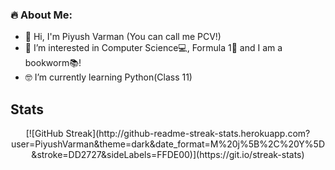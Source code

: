 ### :fire: About Me:
- 🤙 Hi, I'm Piyush Varman (You can call me PCV!)
- 💫 I’m interested in Computer Science💻, Formula 1🏁 and I am a bookworm📚!
- 🤓 I’m currently learning Python(Class 11)

## Stats

<div align="center">
[![GitHub Streak](http://github-readme-streak-stats.herokuapp.com?user=PiyushVarman&theme=dark&date_format=M%20j%5B%2C%20Y%5D&stroke=DD2727&sideLabels=FFDE00)](https://git.io/streak-stats)

</div>
<!---
PiyushVarman/PiyushVarman is a ✨ special ✨ repository because its `README.md` (this file) appears on your GitHub profile.
You can click the Preview link to take a look at your changes.
--->
